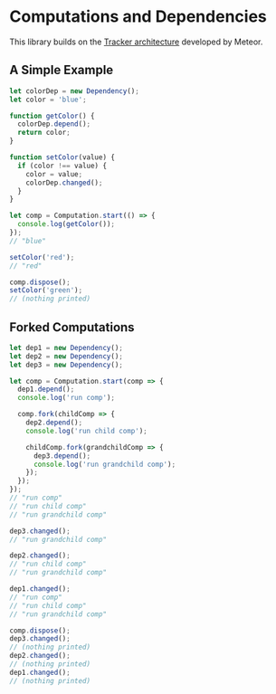 # Computations and Dependencies
This library builds on the [Tracker architecture](https://github.com/meteor/docs/blob/version-NEXT/long-form/tracker-manual.md) developed by Meteor.

## A Simple Example
```js
let colorDep = new Dependency();
let color = 'blue';

function getColor() {
  colorDep.depend();
  return color;
}

function setColor(value) {
  if (color !== value) {
    color = value;
    colorDep.changed();
  }
}

let comp = Computation.start(() => {
  console.log(getColor());
});
// "blue"

setColor('red');
// "red"

comp.dispose();
setColor('green');
// (nothing printed)
```

## Forked Computations
```js
let dep1 = new Dependency();
let dep2 = new Dependency();
let dep3 = new Dependency();

let comp = Computation.start(comp => {
  dep1.depend();
  console.log('run comp');

  comp.fork(childComp => {
    dep2.depend();
    console.log('run child comp');

    childComp.fork(grandchildComp => {
      dep3.depend();
      console.log('run grandchild comp');
    });
  });
});
// "run comp"
// "run child comp"
// "run grandchild comp"

dep3.changed();
// "run grandchild comp"

dep2.changed();
// "run child comp"
// "run grandchild comp"

dep1.changed();
// "run comp"
// "run child comp"
// "run grandchild comp"

comp.dispose();
dep3.changed();
// (nothing printed)
dep2.changed();
// (nothing printed)
dep1.changed();
// (nothing printed)
```
